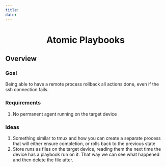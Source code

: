 ```yaml
---
title: 
date: 
---
```


<h1 style="text-align: center;">Atomic Playbooks</h1>

## Overview

### Goal
Being able to have a remote process rollback all actions done, even if the
ssh connection fails.

### Requirements
1. No permanent agent running on the target device

### Ideas
1. Something similar to tmux and how you can create a separate process that will
   either ensure completion, or rolls back to the previous state
2. Store runs as files on the target device, reading them the next time the
   device has a playbook run on it. That way we can see what happened and then
    delete the file after.
